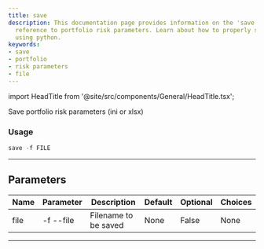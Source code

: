 ```yaml
---
title: save
description: This documentation page provides information on the 'save' command in
  reference to portfolio risk parameters. Learn about how to properly save your parameters
  using python.
keywords:
- save
- portfolio
- risk parameters
- file
---
```


import HeadTitle from '@site/src/components/General/HeadTitle.tsx';

<HeadTitle title="portfolio /po/parameters/save - Reference | OpenBB Terminal Docs" />

Save portfolio risk parameters (ini or xlsx)

### Usage

```python wordwrap
save -f FILE
```

---

## Parameters

| Name | Parameter | Description | Default | Optional | Choices |
| ---- | --------- | ----------- | ------- | -------- | ------- |
| file | -f  --file | Filename to be saved | None | False | None |

---
